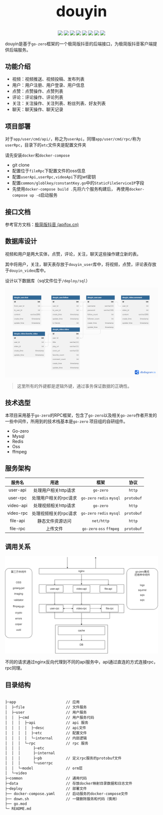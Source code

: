 <h1 align="center" style="font-size:50px">douyin</h1>
<div align=center>
<img src="https://img.shields.io/badge/golang-1.19-blue"/>
<img src="https://img.shields.io/badge/go--zero-1.4.4-yellow"/>
<img src="https://img.shields.io/badge/ffmpeg--go-0.4.1-yellowgreen"/>
<img src="https://img.shields.io/badge/redis-4.0.1-brightgreen"/>
<img src="https://img.shields.io/badge/mysql-8.0.31-red"/>
<img src="https://img.shields.io/badge/oss-2.2.6-orange"/>
<img src="https://img.shields.io/badge/coiper-0.3.5-green"/>
<img src="https://img.shields.io/badge/uuid-1.3.0-greey"/>
</div>


douyin是基于`go-zero`框架的一个极简版抖音的后端接口，为极简版抖音客户端提供后端服务。

## 功能介绍

- 视频：视频推送、视频投稿、发布列表
- 用户：用户注册、用户登录、用户信息
- 点赞：点赞操作、点赞列表
- 评论：评论操作、评论列表
- 关注：关注操作、关注列表、粉丝列表、好友列表
- 聊天：聊天操作、聊天记录

## 项目部署

对于`app/user/cmd/api/`，称之为`userApi`，同理`app/user/cmd/rpc/`称为`userRpc`，目录下的`etc`文件夹是配置文件夹

请先安装`docker`和`docker-compose`

- git clone
- 配置位于`fileRpc`下配置文件的oss信息
- 配置`userApi,userRpc,videoApi`下的jwt密钥
- 配置`common/globlkey/constantKey.go`中的`StaticFileServiceIP`字段
- 先使用`docker-compose build .`先将六个服务构建后， 再使用`docker-compose up -d`启动服务

## 接口文档

参考官方文档：[极简版抖音 (apifox.cn)](https://www.apifox.cn/apidoc/shared-09d88f32-0b6c-4157-9d07-a36d32d7a75c/api-50707526)

## 数据库设计

视频和用户是两大实体，点赞，评论，关注，聊天这些操作建立新的表。

其中将用户，关注，聊天表存放于`douyin_user`库中，将视频，点赞，评论表存放于`douyin_video`库中。

设计以下数据库（sql文件位于`/deploy/sql`）

![数据库设计图](./deploy/sql/dbModel.png)

> 这里所有的外键都是逻辑外键，通过事务保证数据的正确性。

## 技术选型

本项目采用基于`go-zero`的RPC框架，包含了`go-zero`以及相关`go-zero`作者开发的一些中间件，所用到的技术栈基本是`go-zero`
项目组的自研组件。

- Go-zero
- Mysql
- Redis
- Oss
- ffmpeg

## 服务架构

| 服务名    | 用途                               | 框架                 | 协议       |
| :-------: | :--------------------------------: | :------------------: | :--------: |
| user-api  | 处理用户相关http请求 | `go-zero`            | `http`     |
| user-rpc  | 处理用户相关的rpc请求 | `go-zero` `redis` `mysql` | `protobuf` |
| video-api | 处理视频相关http请求 | `go-zero` | `http` |
| video-rpc | 处理视频相关的rpc请求          | `go-zero` `redis` `mysql` |`protobuf`|
| file-api | 静态文件资源访问 | `net/http` |`http`|
| file-rpc | 上传文件 | `go-zero` `oss` `ffmpeg` |`protobuf`|

## 调用关系

![调用关系](./doc/relation.png)

不同的请求通过nginx反向代理到不同的api服务中，api通过直连的方式连接rpc，rpc同理。

## 目录结构

```

├─app						// 应用
│  ├─file					// 文件服务
│  ├─user					// 用户服务
│  │  ├─cmd					// 用户服务代码
│  │  │  ├─api				// api 服务
│  │  │  │  ├─desc			// api文件
│  │  │  │  ├─etc			// 配置文件
│  │  │  │  └─internal		// 内部逻辑
│  │  │  └─rpc				// rpc 服务
│  │  │      ├─etc		
│  │  │      ├─internal
│  │  │      ├─pb			// 定义rpc服务的protobuf文件
│  │  │      └─userrpc
│  │  └─model				// orm层
│  └─video
├─common					// 通用代码
├─data						// 存放docker映射目录数据和日志文件
├─deploy					// 部署文件
├── docker-compose.yaml     // 启动服务的docker-compose文件
├── down.sh					// 一键删除服务和代码（慎用）
├── go.mod
└─ README.md               
```

